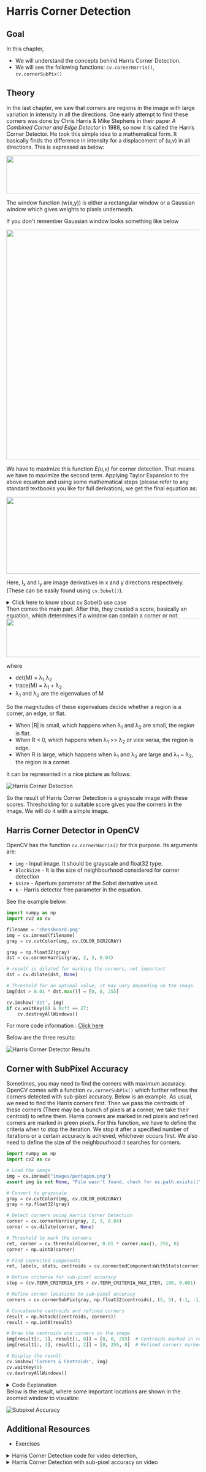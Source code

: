 # Harris Corner Detection

## Goal

In this chapter,

- We will understand the concepts behind Harris Corner Detection.
- We will see the following functions: `cv.cornerHarris()`, `cv.cornerSubPix()`

## Theory

In the last chapter, we saw that corners are regions in the image with large variation in intensity in all the directions. One early attempt to find these corners was done by Chris Harris & Mike Stephens in their paper _A Combined Corner and Edge Detector_ in 1988, so now it is called the Harris Corner Detector. He took this simple idea to a mathematical form. It basically finds the difference in intensity for a displacement of (u,v) in all directions. This is expressed as below:

<div align = center><img src = https://github.com/shyama7004/OpenCV-Personal-Documentation/blob/main/Images/22.png width =600 height =100></div>

The window function \(w(x,y)\) is either a rectangular window or a Gaussian window which gives weights to pixels underneath.

If you don't remember Gaussian window looks something like below

<div align ="center"><img src = "https://i.sstatic.net/aXMJ3.png" width =600 ></div>

We have to maximize this function <em>E(u,v)</em> for corner detection. That means we have to maximize the second term. Applying Taylor Expansion to the above equation and using some mathematical steps (please refer to any standard textbooks you like for full derivation), we get the final equation as:

<div align = center><img src = https://github.com/shyama7004/OpenCV-Personal-Documentation/blob/main/Images/23.png width =600 height =200></div>

Here, I<sub>x</sub> and I<sub>y</sub> are image derivatives in x and y directions respectively. (These can be easily found using `cv.Sobel()`).

<details>
<summary>Click here to know about cv.Sobel() use case</summary>

```cpp
import numpy as np
import cv2 as cv

# Load the image
img = cv.imread("images/messi.jpg")#replace images/messi.jpg by your own image path
if img is None:
    print("The image wasn't found.")
    exit()

# Apply the Sobel operator to compute the gradient
gradient_x = cv.Sobel(img, cv.CV_64F, 1, 0, ksize=3)  # Gradient in x direction
gradient_y = cv.Sobel(img, cv.CV_64F, 0, 1, ksize=3)  # Gradient in y direction

# Combine gradients (optional)
gradient = cv.magnitude(gradient_x, gradient_y)

# Print the gradient matrix
print(gradient)

# Optionally, display the gradients
cv.imshow("Gradient X", gradient_x)
cv.imshow("Gradient Y", gradient_y)
cv.imshow("Gradient Magnitude", gradient)
cv.waitKey(0)
cv.destroyAllWindows()
```

</details>
Then comes the main part. After this, they created a score, basically an equation, which determines if a window can contain a corner or not.

<div align = center><img src = https://github.com/shyama7004/OpenCV-Personal-Documentation/blob/main/Images/24.png width =600 height =100></div>

where

- det(M) = &lambda;<sub>1</sub>.&lambda;<sub>2</sub>
- trace(M) = &lambda;<sub>1</sub> + &lambda;<sub>2</sub>
- &lambda;<sub>1</sub> and &lambda;<sub>2</sub> are the eigenvalues of M

So the magnitudes of these eigenvalues decide whether a region is a corner, an edge, or flat.

- When |R| is small, which happens when &lambda;<sub>1</sub> and &lambda;<sub>2</sub> are small, the region is flat.
- When R < 0, which happens when &lambda;<sub>1</sub> >> &lambda;<sub>2</sub> or vice versa, the region is edge.
- When R is large, which happens when &lambda;<sub>1</sub> and &lambda;<sub>2</sub> are large and &lambda;<sub>1</sub> ~ &lambda;<sub>2</sub>, the region is a corner.

It can be represented in a nice picture as follows:

![Harris Corner Detection](https://docs.opencv.org/4.x/harris_region.jpg)

So the result of Harris Corner Detection is a grayscale image with these scores. Thresholding for a suitable score gives you the corners in the image. We will do it with a simple image.

## Harris Corner Detector in OpenCV

OpenCV has the function `cv.cornerHarris()` for this purpose. Its arguments are:

- `img` - Input image. It should be grayscale and float32 type.
- `blockSize` - It is the size of neighbourhood considered for corner detection
- `ksize` - Aperture parameter of the Sobel derivative used.
- `k` - Harris detector free parameter in the equation.

See the example below:

```python
import numpy as np
import cv2 as cv

filename = 'chessboard.png'
img = cv.imread(filename)
gray = cv.cvtColor(img, cv.COLOR_BGR2GRAY)

gray = np.float32(gray)
dst = cv.cornerHarris(gray, 2, 3, 0.04)

# result is dilated for marking the corners, not important
dst = cv.dilate(dst, None)

# Threshold for an optimal value, it may vary depending on the image.
img[dst > 0.01 * dst.max()] = [0, 0, 255]

cv.imshow('dst', img)
if cv.waitKey(0) & 0xff == 27:
    cv.destroyAllWindows()
```

For more code information : [Click here](https://github.com/shyama7004/OpenCV-Personal-Documentation/blob/main/More%20Explanation/11.1.md)

Below are the three results:

![Harris Corner Detector Results](https://docs.opencv.org/4.x/harris_result.jpg)

## Corner with SubPixel Accuracy

Sometimes, you may need to find the corners with maximum accuracy. OpenCV comes with a function `cv.cornerSubPix()` which further refines the corners detected with sub-pixel accuracy. Below is an example. As usual, we need to find the Harris corners first. Then we pass the centroids of these corners (There may be a bunch of pixels at a corner, we take their centroid) to refine them. Harris corners are marked in red pixels and refined corners are marked in green pixels. For this function, we have to define the criteria when to stop the iteration. We stop it after a specified number of iterations or a certain accuracy is achieved, whichever occurs first. We also need to define the size of the neighbourhood it searches for corners.

```python
import numpy as np
import cv2 as cv

# Load the image
img = cv.imread("images/pentagon.png")
assert img is not None, "File wasn't found, check for os.path.exists()"

# Convert to grayscale
gray = cv.cvtColor(img, cv.COLOR_BGR2GRAY)
gray = np.float32(gray)

# Detect corners using Harris Corner Detection
corner = cv.cornerHarris(gray, 2, 3, 0.04)
corner = cv.dilate(corner, None)

# Threshold to mark the corners
ret, corner = cv.threshold(corner, 0.01 * corner.max(), 255, 0)
corner = np.uint8(corner)

# Find connected components
ret, labels, stats, centroids = cv.connectedComponentsWithStats(corner)

# Define criteria for sub-pixel accuracy
stop = (cv.TERM_CRITERIA_EPS + cv.TERM_CRITERIA_MAX_ITER, 100, 0.001)

# Refine corner locations to sub-pixel accuracy
corners = cv.cornerSubPix(gray, np.float32(centroids), (5, 5), (-1, -1), stop)

# Concatenate centroids and refined corners
result = np.hstack((centroids, corners))
result = np.int0(result)

# Draw the centroids and corners on the image
img[result[:, 1], result[:, 0]] = [0, 0, 255]  # Centroids marked in red
img[result[:, 3], result[:, 2]] = [0, 255, 0]  # Refined corners marked in green

# Display the result
cv.imshow('Corners & Centroids', img)
cv.waitKey(0)
cv.destroyAllWindows()
```

<details>
<summary>Code Explanation</summary>

## Explanation

```python
# Detect corners using Harris Corner Detection
corner = cv.cornerHarris(gray, 2, 3, 0.04)
corner = cv.dilate(corner, None)
```

- **`corner = cv.cornerHarris(gray, 2, 3, 0.04)`**: Applies the Harris Corner Detection algorithm to detect corners in the grayscale image. The parameters are:
  - `gray`: Input grayscale image.
  - `2`: Block size, which is the neighborhood size considered for corner detection.
  - `3`: Aperture parameter for the Sobel operator (used internally in corner detection).
  - `0.04`: Harris detector free parameter (typically between 0.04 to 0.06).
- **`corner = cv.dilate(corner, None)`**: Dilates the corner regions to make them more prominent in the output image. Dilation increases the thickness of the corner points detected.

```python
# Threshold to mark the corners
ret, corner = cv.threshold(corner, 0.01 * corner.max(), 255, 0)
corner = np.uint8(corner)
```

- **`ret, corner = cv.threshold(corner, 0.01 * corner.max(), 255, 0)`**: Applies a binary threshold to the corner detection result to mark the corners. The threshold value is set to 1% of the maximum corner response value. If a pixel value is greater than the threshold, it is set to 255 (white); otherwise, it is set to 0 (black).
- **`corner = np.uint8(corner)`**: Converts the result of the thresholding to an unsigned 8-bit integer type, which is the standard format for image data.

```python
# Find connected components
ret, labels, stats, centroids = cv.connectedComponentsWithStats(corner)
```

- **`ret, labels, stats, centroids = cv.connectedComponentsWithStats(corner)`**: Finds connected components in the binary image (`corner`). It returns:
  - `ret`: The number of connected components.
  - `labels`: An array where each element has a label indicating which connected component it belongs to.
  - `stats`: Statistics about each connected component (e.g., bounding box, area).
  - `centroids`: The centroids (center points) of each connected component.

```python
# Define criteria for sub-pixel accuracy
stop = (cv.TERM_CRITERIA_EPS + cv.TERM_CRITERIA_MAX_ITER, 100, 0.001)
```

- **`stop = (cv.TERM_CRITERIA_EPS + cv.TERM_CRITERIA_MAX_ITER, 100, 0.001)`**: Defines the termination criteria for the sub-pixel corner refinement. It stops the algorithm when:
  - `cv.TERM_CRITERIA_EPS + cv.TERM_CRITERIA_MAX_ITER`: Either the specified accuracy (`EPS`) or the maximum number of iterations (`MAX_ITER`) is reached.
  - `100`: The maximum number of iterations.
  - `0.001`: The desired accuracy (epsilon) for corner refinement.

```python
# Refine corner locations to sub-pixel accuracy
corners = cv.cornerSubPix(gray, np.float32(centroids), (5, 5), (-1, -1), stop)
```

- **`corners = cv.cornerSubPix(gray, np.float32(centroids), (5, 5), (-1, -1), stop)`**: Refines the corner positions to sub-pixel accuracy based on the centroids found earlier. It uses the grayscale image as input, and the centroids as initial estimates. The parameters `(5, 5)` define the half-size of the search window, and `(-1, -1)` specifies the region of interest (full image in this case).

```python
# Concatenate centroids and refined corners
result = np.hstack((centroids, corners))
result = np.int0(result)
```

- **`result = np.hstack((centroids, corners))`**: Horizontally stacks the centroids and their corresponding refined corners into a single array for easier processing.
- **`result = np.int0(result)`**: Converts the resulting array to integer format, ensuring that the coordinates are in pixel format (integer values).

```python
# Draw the centroids and corners on the image
img[result[:, 1], result[:, 0]] = [0, 0, 255]  # Centroids marked in red
img[result[:, 3], result[:, 2]] = [0, 255, 0]  # Refined corners marked in green
```

- **`img[result[:, 1], result[:, 0]] = [0, 0, 255]`**: Marks the original centroids on the image with red color (`[0, 0, 255]` in BGR format).
- **`img[result[:, 3], result[:, 2]] = [0, 255, 0]`**: Marks the refined corners on the image with green color (`[0, 255, 0]` in BGR format).

```python
# Display the result
cv.imshow('Corners & Centroids', img)
cv.waitKey(0)
cv.destroyAllWindows()
```

- **`cv.imshow('Corners & Centroids', img)`**: Displays the image with the marked centroids and corners in a window titled "Corners & Centroids".
- **`cv.waitKey(0)`**: Waits indefinitely for a key press. This is necessary to keep the image window open.
- **`cv.destroyAllWindows()`**: Closes all OpenCV windows that were opened during the program.

</details>
Below is the result, where some important locations are shown in the zoomed window to visualize:

![Subpixel Accuracy](https://docs.opencv.org/4.x/subpixel3.png)

## Additional Resources

- Exercises
<details>
    <summary>Harris Corner Detection code for video detection,</summary>
To adapt the Harris Corner Detection code for video detection, you can follow a similar approach as before, processing each frame of the video stream individually. Here’s the modified code and explanation:

**Steps for Video Detection:**

1. Open a video stream using OpenCV.
2. Convert each frame to grayscale.
3. Apply the Harris Corner Detection on each frame.
4. Highlight the corners on each frame.
5. Display the processed frames in real-time.

**Updated Code for Harris Corner Detection on Video:**

```python
import cv2 as cv
import numpy as np

# Open video capture (0 for webcam, or provide video file path)
cap = cv.VideoCapture(0)  # Replace 0 with a video file path if needed

# Check if video capture is successful
if not cap.isOpened():
    print("Error opening video stream or file")
    exit()

while True:
    # Capture frame-by-frame
    ret, frame = cap.read()
    if not ret:
        print("Failed to grab frame")
        break

    # Convert frame to grayscale
    gray_frame = cv.cvtColor(frame, cv.COLOR_BGR2GRAY)
    gray_frame = np.float32(gray_frame)

    # Apply Harris Corner Detection
    dst = cv.cornerHarris(gray_frame, 2, 3, 0.04)

    # Dilate the corner markers to make them more visible
    dst = cv.dilate(dst, None)

    # Threshold to detect and mark corners
    frame[dst > 0.01 * dst.max()] = [0, 0, 255]

    # Display the resulting frame
    cv.imshow('Harris Corners', frame)

    # Press 'q' to exit the video window
    if cv.waitKey(1) & 0xFF == ord('q'):
        break

# Release the video capture and close windows
cap.release()
cv.destroyAllWindows()
```

**Explanation:**

- **Video Capture:** The video stream is opened using `cap = cv.VideoCapture(0)`. This code uses the webcam, but you can replace `0` with a file path for a saved video.
- **Grayscale Conversion:** Each frame is converted to grayscale using `cv.cvtColor` for processing.
- **Harris Corner Detection:** The `cv.cornerHarris` function is applied to detect corners in the frame.
- **Marking Corners:** The corners are highlighted by changing the color of pixels meeting a threshold condition.
- **Displaying Results:** The video stream is shown with the detected corners in real-time.

**To Run the Code:**
Ensure you have OpenCV installed (`opencv-python`). This approach allows you to apply Harris Corner Detection on live video feeds or any video file.

</details>

<details>
<summary>Harris Corner Detection with sub-pixel accuracy on video</summary>

To implement the Harris Corner Detection with sub-pixel accuracy on video, the steps are similar to the static image approach, but applied continuously to each frame. The code below demonstrates how to process video input for Harris corner detection with sub-pixel refinement.

**Updated Code for Video:**

```python
import cv2 as cv
import numpy as np

# Open video capture (0 for webcam, or provide a video file path)
cap = cv.VideoCapture(0)  # Replace 0 with a video file path if needed

# Check if video capture is successful
if not cap.isOpened():
    print("Error opening video stream or file")
    exit()

while True:
    # Capture frame-by-frame
    ret, frame = cap.read()
    if not ret:
        print("Failed to grab frame")
        break

    # Convert frame to grayscale
    gray_frame = cv.cvtColor(frame, cv.COLOR_BGR2GRAY)
    gray_frame = np.float32(gray_frame)

    # Detect corners using Harris Corner Detection
    corner = cv.cornerHarris(gray_frame, 2, 3, 0.04)
    corner = cv.dilate(corner, None)

    # Threshold to mark the corners
    ret, corner = cv.threshold(corner, 0.01 * corner.max(), 255, 0)
    corner = np.uint8(corner)

    # Find connected components
    ret, labels, stats, centroids = cv.connectedComponentsWithStats(corner)

    # Define criteria for sub-pixel accuracy
    stop = (cv.TERM_CRITERIA_EPS + cv.TERM_CRITERIA_MAX_ITER, 100, 0.001)

    # Refine corner locations to sub-pixel accuracy
    refined_corners = cv.cornerSubPix(gray_frame, np.float32(centroids), (5, 5), (-1, -1), stop)

    # Concatenate centroids and refined corners
    result = np.hstack((centroids, refined_corners))
    result = np.int0(result)

    # Draw the centroids and refined corners on the frame
    frame[result[:, 1], result[:, 0]] = [0, 0, 255]  # Centroids marked in red
    frame[result[:, 3], result[:, 2]] = [0, 255, 0]  # Refined corners marked in green

    # Display the resulting frame
    cv.imshow('Corners & Centroids', frame)

    # Press 'q' to exit the video window
    if cv.waitKey(1) & 0xFF == ord('q'):
        break

# Release the video capture and close windows
cap.release()
cv.destroyAllWindows()
```

### Explanation:

- **Video Capture:** The video stream is opened using `cap = cv.VideoCapture(0)`. This uses the webcam by default, but you can replace `0` with a file path for saved video.
- **Processing:** For each frame:
  - The frame is converted to grayscale.
  - Harris Corner Detection is applied to find initial corners.
  - The corners are refined using sub-pixel accuracy with `cv.cornerSubPix`.
  - Centroids and refined corners are drawn on the frame with different colors (red for centroids and green for refined corners).
- **Display and Exit:** The processed frames are displayed continuously in real-time. Pressing 'q' stops the video.

### Additional Notes:

- The code uses sub-pixel refinement, which improves the accuracy of corner localization.
- Make sure OpenCV is installed with `pip install opencv-python`.
- This code works for both live webcam feeds and pre-recorded videos.

This setup allows real-time corner detection with enhanced accuracy, making it suitable for dynamic video input.

<details>

```
Crafted by shyama7004 with help of OpenCV Docs:)
```
